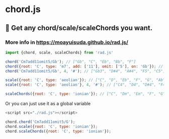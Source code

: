 # chord.js

## :tophat: Get any chord/scale/scaleChords you want.
### More info in https://moayuisuda.github.io/rad.js/

```js
import {chord, scale, scaleChords} from 'rad.js'

chord('Cm7add11omit5/Gb'); // ["Gb", "C", "Eb", "Bb", "F"]
chord({root: 'C', type: 'm7', add: ['11'], omit: ['5'], on: 'Gb'}); // ["Gb", "C", "Eb", "Bb", "F"]
chord('Cm7add11omit5/Gb', 4, '#'); // ["Gb3", "D#4", "A#4", "F5", "C5"]

scale({root: 'C', type: 'aeolian'}); // ["C", "D", "Eb", "F", "G", "Ab", "Bb", "C"]
scale({root: 'C', type: 'aeolian'}, 4, '#'); // ["C4", "D4", "D#4", "F4", "G4", "G#4", "A#4", "C5"]

scaleChords({root: 'C', type: 'ionian'}); // ["C", "Dm", "Em", "F", "G", "Am", "Bdim"]
```

Or you can just use it as a global variable
```js
<script src="./rad.js"></script>

chord.chord('Cm7add11omit5/G');
chord.scale({root: 'C', type: 'ionian'});
chord.scaleChords({root: 'C', type: 'ionian'});
```


